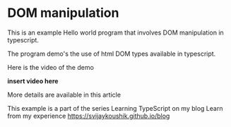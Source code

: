 # DOM manipulation

This is an example Hello world program that involves DOM manipulation in typescript.

The program demo's the use of html DOM types available in typescript.

Here is the video of the demo

**insert video here**

More details are available in this article

This example is a part of the series Learning TypeScript on my blog Learn from my experience <https://svijaykoushik.github.io/blog>
